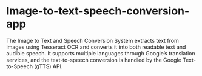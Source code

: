 # Image-to-text-speech-conversion-app
The Image to Text and Speech Conversion System extracts text from images using Tesseract OCR and converts it into both readable text and audible speech. It supports multiple languages through Google’s translation services, and the text-to-speech conversion is handled by the Google Text-to-Speech (gTTS) API.

